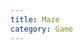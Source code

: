 ```yaml
---
title: Maze
category: Game
---
```

<style>
	canvas {
		width: 100%;
		height: auto;
	}
/*	@media only screen and (max-width: 600px){
		canvas {
			width: auto;
			height: auto;
			border-style: solid;
			border-width: 10px;
			border-color: rgba(255, 0, 0, 1.0);
		}
	}*/
</style>

<div align="center">
	<canvas id="maze" width="600px" height="300px"></canvas>
</div>
<script>
	var canvas = document.getElementById("maze");
	var ctx = canvas.getContext("2d");
	
	// var ctx = $("#maze").getContext("2d"); // why can't?

	function Line(x1, y1, x2, y2){
		color = new Object();
	 	color.start = "rgb(" + Math.floor(x1 / canvas.width * 255) + ", " + Math.floor(y1 / canvas.height  * 255) + ", 0)";
		color.end = "rgb(" + Math.floor(x2 / canvas.width * 255) + ", " + Math.floor(y2 / canvas.height  * 255) + ", 0)";
		console.log(color.start + "  " + color.end);

		// var col = 'rgb('+
		//     Math.floor(Math.random()*256)+','+
		//     Math.floor(Math.random()*256)+','+
		//     Math.floor(Math.random()*256)+')'; //random color.

		var grd = ctx.createLinearGradient(x1, y1, x2, y2);
		grd.addColorStop(0, color.start);
		grd.addColorStop(1, color.end);
		ctx.strokeStyle = grd;

		ctx.beginPath(); // !!! very important.
		ctx.moveTo(x1, y1);
		ctx.lineTo(x2, y2);
		ctx.stroke();
		ctx.closePath();
	}

	function RadialGradient(x1, y1, x2, y2, r1, r2){
		var grd = ctx.createRadialGradient(x1, y1, r1, x2, y2, r2);
		grd.addColorStop(0, "#e8e8e8");
		grd.addColorStop(1, "#252525");

		ctx.fillStyle = grd;
		ctx.fillRect(0, 0, canvas.width, canvas.height);
	}

	function TiltedMaze(){
		var unit = 23;
		offset = new Object(); //
		offset.x = canvas.width % unit / 2;
		offset.y = canvas.height % unit / 2;
		for(var x = offset.x; x < canvas.width - offset.x; x += unit){
			for(var y = offset.y; y < canvas.height - offset.y; y += unit){
				if(Math.random() > 0.5) Line(x, y, x + unit, y + unit);
				else Line(x + unit, y, x, y + unit);
			}
		}
	}

	function Draw(clear){

		ctx.clearRect(0, 0, canvas.width, canvas.height);

		// RadialGradient(canvas.width / 2, canvas.height / 2, canvas.width / 2, canvas.height / 2, canvas.height / 3, canvas.width);

		if(!clear) TiltedMaze();
	}

	Draw(true);

	$("#maze").click(function(){

		Draw();
	
	});

</script>